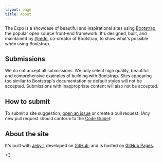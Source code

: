 ```yaml
---
layout: page
title: About
---
```


The  Expo is a showcase of beautiful and inspirational sites using [Bootstrap](http://getbootstrap.com), the popular open source front-end framework. It's designed, built, and maintained by [@mdo](https://twitter.com/mdo), co-creator of Bootstrap, to show what's possible when using Bootstrap.


## Submissions

We do not accept all submissions. We only select high quality, beautiful, and comprehensive examples of building with Bootstrap. Sites appearing too similar to Bootstrap's documentation or default styles will not be accepted. Submissions with inappropriate content will also not be accepted.

## How to submit

To submit a site suggestion, [open an issue](https://github.com/twbs/bootstrap-expo/issues/new) or create a pull request. (Any new pull request should conform to the [Code Guide](https://github.com/mdo/code-guide)).

## About the site

It's built with [Jekyll](http://jekyllrb.com), developed on [GitHub](https://github.com/twbs/bootstrap-expo), and is hosted on [GitHub Pages](https://pages.github.com).

<3
